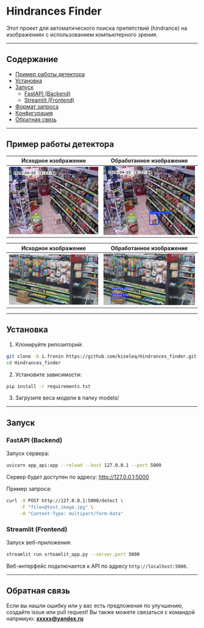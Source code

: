 
# Hindrances Finder

Этот проект для автоматического поиска препятствий (hindrance) на изображениях с использованием компьютерного зрения.

---

## Содержание

- [Пример работы детектора](#Пример-работы-детектора)
- [Установка](#установка)
- [Запуск](#запуск)
  - [FastAPI (Backend)](#fastapi-backend)
  - [Streamlit (Frontend)](#streamlit-frontend)
- [Формат запроса](#формат-запроса)
- [Конфигурация](#конфигурация)
- [Обратная связь](#обратная-связь)

---

## Пример работы детектора



| Исходное изображение        | Обработанное изображение     |
|-----------------------------|------------------------------|
| ![Исходное](images/test_img.jpg) | ![Обработанное](images/result.jpg) |

| Исходное изображение        | Обработанное изображение     |
|-----------------------------|------------------------------|
| ![Исходное](images/test_img2.jpg) | ![Обработанное](images/result2.jpg) |

---

## Установка

1. Клонируйте репозиторий:
```bash
git clone -b i.fronin https://github.com/kiseleq/Hindrances_finder.git
cd Hindrances_finder
```

2. Установите зависимости:

```bash
pip install -r requirements.txt
```

3. Загрузите веса модели в папку models/

---

## Запуск

### FastAPI (Backend)

Запуск сервера:
```bash
uvicorn app_api:app --reload --host 127.0.0.1 --port 5000
```

Сервер будет доступен по адресу: http://127.0.0.1:5000

Пример запроса:
```bash
curl -X POST http://127.0.0.1:5000/detect \
     -F "file=@test_image.jpg" \
     -H "Content-Type: multipart/form-data"
```

### Streamlit (Frontend)

Запуск веб-приложения:
```bash
streamlit run srteamlit_app.py --server.port 5000
```

Веб-интерфейс подключается к API по адресу `http://localhost:5000`.

---

## Обратная связь

Если вы нашли ошибку или у вас есть предложения по улучшению, создайте issue или pull request!
Вы также можете связаться с командой напрямую: **xxxxx@yandex.ru**